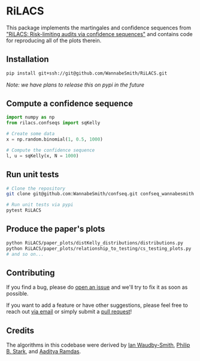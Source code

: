 # RiLACS

This package implements the martingales and confidence sequences from ["RiLACS: Risk-limiting audits via confidence sequences"](https://ian.waudbysmith.com/audit.pdf) and contains code for reproducing all of the plots therein.


## Installation

```bash
pip install git+ssh://git@github.com/WannabeSmith/RiLACS.git
```
_Note: we have plans to release this on pypi in the future_

## Compute a confidence sequence

```python
import numpy as np
from rilacs.confseqs import sqKelly

# Create some data
x = np.random.binomial(1, 0.5, 1000)

# Compute the confidence sequence
l, u = sqKelly(x, N = 1000)
```

## Run unit tests
```bash
# Clone the repository 
git clone git@github.com:WannabeSmith/confseq.git confseq_wannabesmith

# Run unit tests via pypi
pytest RiLACS
```

## Produce the paper's plots
```bash
python RiLACS/paper_plots/distKelly_distributions/distributions.py
python RiLACS/paper_plots/relationship_to_testing/cs_testing_plots.py
# and so on...
```

## Contributing
If you find a bug, please do [open an issue](https://github.com/wannabesmith/RiLACS/issues) and we'll try to fix it as soon as possible.

If you want to add a feature or have other suggestions, please feel free to reach out [via email](mailto:ianws@cmu.edu) or simply submit a [pull request](https://github.com/WannabeSmith/RiLACS/pulls)!

## Credits
The algorithms in this codebase were derived by [Ian Waudby-Smith](https://ian.waudbysmith.com), [Philip B. Stark](https://www.stat.berkeley.edu/~stark/), and [Aaditya Ramdas](http://stat.cmu.edu/~aramdas).

